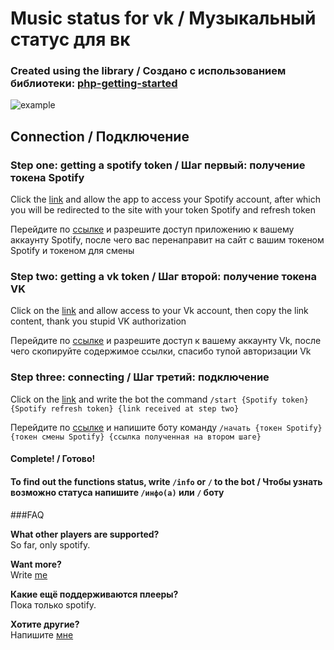 # Music status for vk / Музыкальный статус для вк
### Created using the library / Создано с использованием библиотеки: [php-getting-started](https://github.com/heroku/php-getting-started)

![example](https://i.ibb.co/mb8Nv10/logo.jpg)

## Connection / Подключение
### Step one: getting a spotify token / Шаг первый: получение токена Spotify

Click the [link](https://accounts.spotify.com/authorize?client_id=dde6a297cdc345059eda98c69ba722c0&response_type=code&redirect_uri=https://music-statuc-by-kos.herokuapp.com/spotify&scope=user-read-currently-playing) and allow the app to access your Spotify account, after which you will be redirected to the site with your token Spotify and refresh token

Перейдите по [ссылке](https://accounts.spotify.com/authorize?client_id=dde6a297cdc345059eda98c69ba722c0&response_type=code&redirect_uri=https://music-statuc-by-kos.herokuapp.com/spotify&scope=user-read-currently-playing) и разрешите доступ приложению к вашему аккаунту Spotify, после чего вас перенаправит на сайт с вашим токеном Spotify и токеном для смены

### Step two: getting a vk token / Шаг второй: получение токена VK

Click on the [link](https://oauth.vk.com/authorize?client_id=7445793&display=page&redirect_uri=https://oauth.vk.com/blank.html&scope=status,offline,photos&response_type=code&v=5.103) and allow access to your Vk account, then copy the link content, thank you stupid VK authorization

Перейдите по [ссылке](https://oauth.vk.com/authorize?client_id=7445793&display=page&redirect_uri=https://oauth.vk.com/blank.html&scope=status,offline,photos&response_type=code&v=5.103) и разрешите доступ к вашему аккаунту Vk, после чего скопируйте содержимое ссылки, спасибо тупой авторизации Vk

### Step three: connecting / Шаг третий: подключение

Click on the [link](https://vk.com/im?sel=-194913413) and write the bot the command `/start {Spotify token} {Spotify refresh token} {link received at step two}`

Перейдите по [ссылке](https://vk.com/im?sel=-194913413) и напишите боту команду `/начать {токен Spotify} {токен смены Spotify} {ссылка полученная на втором шаге}`

#### Complete! / Готово!

#### To find out the functions status, write `/info` or `/` to the bot / Чтобы узнать возможно статуса напишите `/инфо(а)` или `/` боту

###FAQ

**What other players are supported?** <br>
So far, only spotify. <br>

**Want more?** <br>
Write [me](https://vk.com/i_love_python)

**Какие ещё поддерживаются плееры?** <br>
Пока только spotify. <br>

**Хотите другие?** <br>
Напишите [мне](https://vk.com/i_love_python)